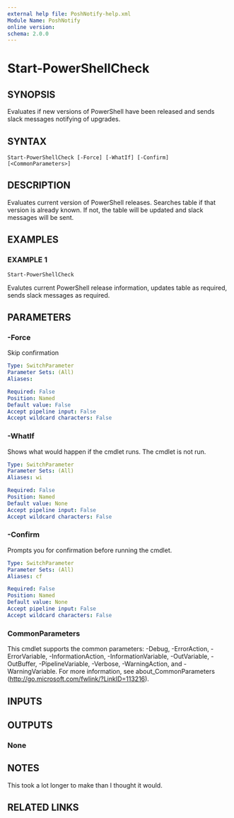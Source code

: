 ```yaml
---
external help file: PoshNotify-help.xml
Module Name: PoshNotify
online version:
schema: 2.0.0
---
```


# Start-PowerShellCheck

## SYNOPSIS
Evaluates if new versions of PowerShell have been released and sends slack messages notifying of upgrades.

## SYNTAX

```
Start-PowerShellCheck [-Force] [-WhatIf] [-Confirm] [<CommonParameters>]
```

## DESCRIPTION
Evaluates current version of PowerShell releases.
Searches table if that version is already known.
If not, the table will be updated and slack messages will be sent.

## EXAMPLES

### EXAMPLE 1
```
Start-PowerShellCheck
```

Evalutes current PowerShell release information, updates table as required, sends slack messages as required.

## PARAMETERS

### -Force
Skip confirmation

```yaml
Type: SwitchParameter
Parameter Sets: (All)
Aliases:

Required: False
Position: Named
Default value: False
Accept pipeline input: False
Accept wildcard characters: False
```

### -WhatIf
Shows what would happen if the cmdlet runs.
The cmdlet is not run.

```yaml
Type: SwitchParameter
Parameter Sets: (All)
Aliases: wi

Required: False
Position: Named
Default value: None
Accept pipeline input: False
Accept wildcard characters: False
```

### -Confirm
Prompts you for confirmation before running the cmdlet.

```yaml
Type: SwitchParameter
Parameter Sets: (All)
Aliases: cf

Required: False
Position: Named
Default value: None
Accept pipeline input: False
Accept wildcard characters: False
```

### CommonParameters
This cmdlet supports the common parameters: -Debug, -ErrorAction, -ErrorVariable, -InformationAction, -InformationVariable, -OutVariable, -OutBuffer, -PipelineVariable, -Verbose, -WarningAction, and -WarningVariable.
For more information, see about_CommonParameters (http://go.microsoft.com/fwlink/?LinkID=113216).

## INPUTS

## OUTPUTS

### None
## NOTES
This took a lot longer to make than I thought it would.

## RELATED LINKS
